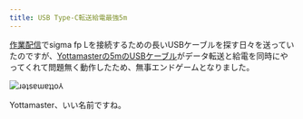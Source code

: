 ```yaml
---
title: USB Type-C転送給電最強5m
---
```

[作業配信](https://www.youtube.com/c/r7kamura)でsigma fp Lを接続するための長いUSBケーブルを探す日々を送っていたのですが、[Yottamasterの5mのUSBケーブル](https://www.amazon.co.jp/dp/B09Y1BY75P)がデータ転送と給電を同時にやってくれて問題無く動作したため、無事エンドゲームとなりました。

![](https://lh4.googleusercontent.com/FHHiYyO6qe7ReOB9XdicNjBpSmnrciMEDfumpk6DV8P6SOH4PZihd0bLqR8JKXfNGByJJYaiRoTxg6nIksjo16dW8mcBiFStRFFOfPlWES8kw89Su-ZJwW7oba3bdNAFcChstNHSSpFW7bs-ObVr80w "ɹǝʇsɐɯɐʇʇo⅄")

Yottamaster、いい名前ですね。
